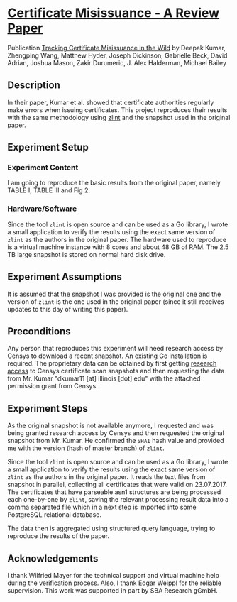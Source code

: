 # [Certificate Misissuance - A Review Paper][4]

 Publication [Tracking Certificate Misissuance in the Wild](https://doi.org/10.1109/SP.2018.00015) by Deepak Kumar, Zhengping Wang, Matthew Hyder, Joseph Dickinson, Gabrielle Beck, David Adrian, Joshua Mason, Zakir Durumeric, J. Alex Halderman, Michael Bailey

## Description

In their paper, Kumar et al. showed that certificate authorities regularly make errors when issuing certificates. This project reproduces their results with the same methodology using [zlint][2] and the snapshot used in the original paper.

## Experiment Setup

### Experiment Content

I am going to reproduce the basic results from the original paper, namely TABLE I, TABLE III and Fig 2.

### Hardware/Software

Since the tool `zlint` is open source and can be used as a Go library, I wrote a small application to verify the results using the exact same version of `zlint` as the authors in the original paper. The hardware used to reproduce is a virtual machine instance with 8 cores and about 48 GB of RAM. The 2.5 TB large snapshot is stored on normal hard disk drive.

## Experiment Assumptions

It is assumed that the snapshot I was provided is the original one and the version of `zlint` is the one used in the original paper (since it still receives updates to this day of writing this paper).

## Preconditions

Any person that reproduces this experiment will need research access by Censys to download a recent snapshot. An existing Go installation is required. The proprietary data can be obtained by first getting [research access][3] to Censys certificate scan snapshots and then requesting the data from Mr. Kumar "dkumar11 [at] illinois [dot] edu" with the attached permission grant from Censys. 

## Experiment Steps

As the original snapshot is not available anymore, I requested and was being granted research access by Censys and then requested the original snapshot from Mr. Kumar. He confirmed the `SHA1` hash value and provided me with the version (hash of master branch) of `zlint`.

Since the tool `zlint` is open source and can be used as a Go library, I wrote a small application to verify the results using the exact same version of `zlint` as the authors in the original paper. It reads the text files from snapshot in parallel, collecting all certificates that were valid on 23.07.2017. The certificates that have parseable asn1 structures are being processed each one-by-one by `zlint`, saving the relevant processing result data into a comma separated file which in a next step is imported into some PostgreSQL relational database.

The data then is aggregated using structured query language, trying to reproduce the results of the paper.

## Acknowledgements

I thank Wilfried Mayer for the technical support and virtual machine help during the verification process. Also, I thank Edgar Weippl for the reliable supervision. This work was supported in part by SBA Research gGmbH.



[1]: https://kumarde.com/papers/misissuance.pdf
[2]: https://github.com/zmap/zlint
[3]: https://support.censys.io/getting-started/research-access-to-censys-data
[4]: https://checkresearch.org/Experiment/View/ed8561aa-540e-42d9-8b4f-d328a3fc2d5c